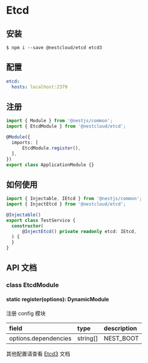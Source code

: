 # Etcd

## 安装

```shell
$ npm i --save @nestcloud/etcd etcd3
```

## 配置

```yaml
etcd:
  hosts: localhost:2379
```

## 注册

```typescript
import { Module } from '@nestjs/common';
import { EtcdModule } from '@nestcloud/etcd';

@Module({
  imports: [
      EtcdModule.register(),
  ],
})
export class ApplicationModule {}
```

## 如何使用

```typescript
import { Injectable, IEtcd } from '@nestjs/common';
import { InjectEtcd } from '@nestcloud/etcd';

@Injectable()
export class TestService {
  constructor(
      @InjectEtcd() private readonly etcd: IEtcd,
  ) {
  }
}
```

## API 文档

### class EtcdModule

#### static register\(options\): DynamicModule

注册 config 模块

| field | type | description |
| :--- | :--- | :--- |
| options.dependencies | string\[\] | NEST_BOOT |

其他配置请查看 [Etcd3](https://github.com/mixer/etcd3) 文档
